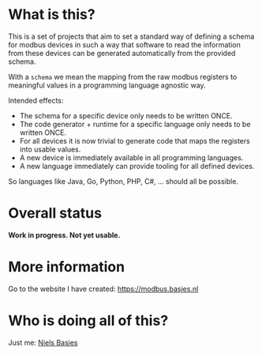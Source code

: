 # What is this?
This is a set of projects that aim to set a standard way of defining a schema for modbus devices in such a way that software to read the information from these devices can be generated automatically from the provided schema.

With a `schema` we mean the mapping from the raw modbus registers to meaningful values in a programming language agnostic way.

Intended effects:
- The schema for a specific device only needs to be written ONCE.
- The code generator + runtime for a specific language only needs to be written ONCE.
- For all devices it is now trivial to generate code that maps the registers into usable values.
- A new device is immediately available in all programming languages.
- A new language immediately can provide tooling for all defined devices.

So languages like Java, Go, Python, PHP, C#, ... should all be possible.

# Overall status
**Work in progress. Not yet usable.**

# More information
Go to the website I have created: https://modbus.basjes.nl

# Who is doing all of this?
Just me: [Niels Basjes](https://github.com/nielsbasjes)
